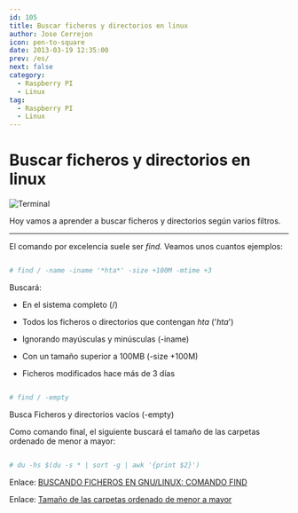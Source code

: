 ```yaml
---
id: 105
title: Buscar ficheros y directorios en linux
author: Jose Cerrejon
icon: pen-to-square
date: 2013-03-19 12:35:00
prev: /es/
next: false
category:
  - Raspberry PI
  - Linux
tag:
  - Raspberry PI
  - Linux
---
```


# Buscar ficheros y directorios en linux

![Terminal](/images/Terminal_01.jpg)

Hoy vamos a aprender a buscar ficheros y directorios según varios filtros.

- - -
El comando por excelencia suele ser *find.* Veamos unos cuantos ejemplos:

```bash

# find / -name -iname '*hta*' -size +100M -mtime +3

```

Buscará:

* En el sistema completo (/)

* Todos los ficheros o directorios que contengan *hta* ('*hta*')

* Ignorando mayúsculas y minúsculas (-iname)

* Con un tamaño superior a 100MB (-size +100M)

* Ficheros modificados hace más de 3 días

```bash

# find / -empty

```

Busca Ficheros y directorios vacíos (-empty)

Como comando final, el siguiente buscará el tamaño de las carpetas ordenado de menor a mayor:

```bash

# du -hs $(du -s * | sort -g | awk '{print $2}')

```

Enlace: [BUSCANDO FICHEROS EN GNU/LINUX: COMANDO FIND](http://flossblog.wordpress.com/2012/11/30/buscando-ficheros-en-gnulinux-comando-find/)

Enlace: [Tamaño de las carpetas ordenado de menor a mayor](https://snipt.net/serialsito/tamano-de-las-carpetas-ordenado-de-menor-a-mayor/)